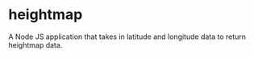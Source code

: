 # heightmap

A Node JS application that takes in latitude and longitude data to return heightmap data.
